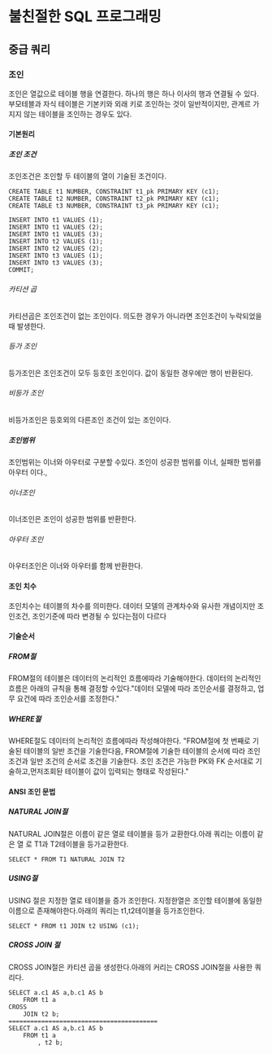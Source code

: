 # 불친절한 SQL 프로그래밍
## 중급 쿼리
### 조인
조인은 열값으로 테이블 행을 연결한다. 하나의 행은 하나 이사의 행과 연결될 수 있다. 부모테블과 자식 테이블은 기본키와 외래 키로 조인하는 것이 일반적이지만, 관계르 가지지 않는 테이블을 조인하는 경우도 있다.
#### 기본원리
##### 조인 조건
조인조건은 조인할 두 테이블의 열이 기술된 조건이다. 

    CREATE TABLE t1 NUMBER, CONSTRAINT t1_pk PRIMARY KEY (c1);
    CREATE TABLE t2 NUMBER, CONSTRAINT t2_pk PRIMARY KEY (c1);
    CREATE TABLE t3 NUMBER, CONSTRAINT t3_pk PRIMARY KEY (c1);
    
    INSERT INTO t1 VALUES (1);
    INSERT INTO t1 VALUES (2);
    INSERT INTO t1 VALUES (3);
    INSERT INTO t2 VALUES (1);
    INSERT INTO t2 VALUES (2);
    INSERT INTO t3 VALUES (1);
    INSERT INTO t3 VALUES (3);
    COMMIT;
###### 카티션 곱
카티션곱은 조인조건이 없는 조인이다. 의도한 경우가 아니라면 조인조건이 누락되었을때 발생한다.
###### 등가 조인 
등가조인은 조인조건이 모두 등호인 조인이다. 값이 동일한 경우에만 행이 반환된다.
###### 비등가 조인
비등가조인은 등호외의 다른조인 조건이 있는 조인이다.
##### 조인범위
조인범위는 이너와 아우터로 구분할 수있다. 조인이 성공한 범위를 이너, 실패한 범위를 아우터 이다.,
###### 이너조인
이너조인은 조인이 성공한 범위를 반환한다. 
###### 아우터 조인 
아우터조인은 이너와 아우터를 함께 반환한다. 
#### 조인 치수
조인치수는 테이블의 차수를 의미한다. 데이터 모델의 관계차수와 유사한 개념이지만 조인조건, 조인기준에 따라 변경될 수 있다는점이 다르다
#### 기술순서
##### FROM절
FROM절의 테이블은 데이터의 논리적인 흐름에따라 기술해야한다. 데이터의 논리적인 흐름은 아래의 규칙을 통해 결정할 수있다."데이터 모델에 따라 조인순서를 결정하고, 업무 요건에 따라 조인순서를 조정한다."
##### WHERE절
 WHERE절도 데이터의 논리적인 흐름에따라 작성해야한다. 
 "FROM절에 첫 번째로 기술된 테이블의 일반 조건을 기술한다음, FROM절에 기술한 테이블의 순서에 따라 조인조건과 일반 조건의 순서로 조건을 기술한다. 조인 조건은 가능한 PK와 FK 순서대로 기술하고,먼저조회돤 테이블이 값이 입력되는 형태로 작성된다."
#### ANSI 조인 문법
##### NATURAL JOIN절
 NATURAL JOIN절은 이름이 같은 열로 테이블을 등가  교환한다.아래 쿼리는 이름이 같은 열 로 T1과 T2테이블을 등가교환한다.
 

    SELECT * FROM T1 NATURAL JOIN T2
##### USING절
USING 절은 지정한 열로 테이블을 증가 조인한다. 지정한열은 조인할 테이블에 동일한 이름으로 존재해야한다.아래의 쿼리는 t1,t2테이블을 등가조인한다.

    SELECT * FROM t1 JOIN t2 USING (c1);
##### CROSS JOIN 절
CROSS JOIN절은 카티션 곱을 생성한다.아래의 커리는 CROSS JOIN절을 사용한 쿼리다. 

    SELECT a.c1 AS a,b.c1 AS b
	    FROM t1 a
	CROSS
		JOIN t2 b;
	=========================================	
	SELECT a.c1 AS a,b.c1 AS b
		FROM t1 a
			, t2 b;
		
